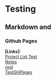 # Testing  
## Markdown and  
### Github Pages  


**\[Links\]:**  
[Project List Test](ProjectList.md)  
[Notes](Notes.md)  
[root](/../../)  
[TestGHPages](/../../TestGHPages)  
